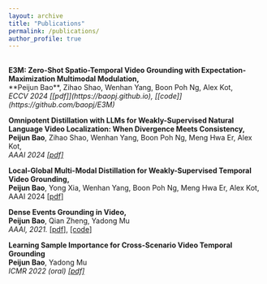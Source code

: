 ```yaml
---
layout: archive
title: "Publications"
permalink: /publications/
author_profile: true
---
```


<!-- 
<i><strong><font size="5" >A</font></strong></i>  
<strong>B</strong>, C  
<i>D</i>,  
[[E]()]   
<br/>
<font size="4" color="gray">F</font>
-->


<br/>
<strong>E3M: Zero-Shot Spatio-Temporal Video Grounding with Expectation-Maximization Multimodal Modulation,</strong> 
<br />
**Peijun Bao**, Zihao Shao, Wenhan Yang, Boon Poh Ng, Alex Kot,<br />
<i>ECCV 2024  [[pdf]](https://baopj.github.io), [[code]](https://github.com/baopj/E3M) 
</i>
<br/>


<strong>Omnipotent Distillation with LLMs for Weakly-Supervised Natural Language Video Localization: When Divergence Meets Consistency,</strong> 
<br />
**Peijun Bao**, Zihao Shao, Wenhan Yang, Boon Poh Ng, Meng Hwa Er, Alex Kot,
<br />
<i>AAAI 2024  [[pdf]](https://baopj.github.io/files/OmniD_AAAI2024.pdf) 
</i>
<br/>

<strong> Local-Global Multi-Modal Distillation for Weakly-Supervised Temporal Video Grounding, </strong>
<br />
**Peijun Bao**, Yong Xia, Wenhan Yang, Boon Poh Ng, Meng Hwa Er, Alex Kot, 
<br />
AAAI 2024 [[pdf]](https://baopj.github.io/files/MMDist_AAAI2024.pdf)

<strong>Dense Events Grounding in Video, </strong> 
<br/>
<strong>Peijun Bao</strong>, Qian Zheng, Yadong Mu
<br/>
<i>AAAI, 2021.</i>
[[pdf]](https://baopj.github.io/files/PeijunBao_AAAI21_DenseEventsGrounding.pdf), [[code]](https://github.com/baopj/DenseEventsGrounding)
<br/>

<strong>Learning Sample Importance for Cross-Scenario Video Temporal Grounding</strong> <br />
<strong>Peijun Bao</strong>, Yadong Mu
<br />
<i>ICMR 2022 (oral) [[pdf]](https://arxiv.org/pdf/2201.02848.pdf)
</i>
<br />
